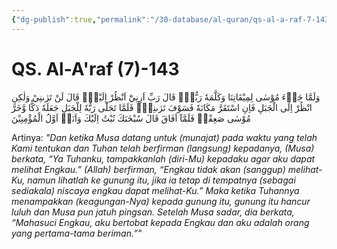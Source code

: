 ```yaml
---
{"dg-publish":true,"permalink":"/30-database/al-quran/qs-al-a-raf-7-143/"}
---
```



# QS. Al-A'raf (7)-143
وَلَمَّا جَاۤءَ مُوْسٰى لِمِيْقَاتِنَا وَكَلَّمَهٗ رَبُّهٗۙ قَالَ رَبِّ اَرِنِيْٓ اَنْظُرْ اِلَيْكَۗ قَالَ لَنْ تَرٰىنِيْ وَلٰكِنِ انْظُرْ اِلَى الْجَبَلِ فَاِنِ اسْتَقَرَّ مَكَانَهٗ فَسَوْفَ تَرٰىنِيْۚ فَلَمَّا تَجَلّٰى رَبُّهٗ لِلْجَبَلِ جَعَلَهٗ دَكًّا وَّخَرَّ مُوْسٰى صَعِقًاۚ فَلَمَّآ اَفَاقَ قَالَ سُبْحٰنَكَ تُبْتُ اِلَيْكَ وَاَنَا۠ اَوَّلُ الْمُؤْمِنِيْنَ

Artinya: *"Dan ketika Musa datang untuk (munajat) pada waktu yang telah Kami tentukan dan Tuhan telah berfirman (langsung) kepadanya, (Musa) berkata, “Ya Tuhanku, tampakkanlah (diri-Mu) kepadaku agar aku dapat melihat Engkau.” (Allah) berfirman, “Engkau tidak akan (sanggup) melihat-Ku, namun lihatlah ke gunung itu, jika ia tetap di tempatnya (sebagai sediakala) niscaya engkau dapat melihat-Ku.” Maka ketika Tuhannya menampakkan (keagungan-Nya) kepada gunung itu, gunung itu hancur luluh dan Musa pun jatuh pingsan. Setelah Musa sadar, dia berkata, “Mahasuci Engkau, aku bertobat kepada Engkau dan aku adalah orang yang pertama-tama beriman.”"*
